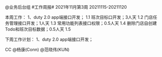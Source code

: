 @业务后台组 #工作周报#
2021年11月第3周 20211115-20211120

本周工作：
1、duty 2.0 app端接口开发；
1.1 班次目标口开发；3人天
1.2 门店任务管理接口开发；1人天
1.3 常用功能列表接口权限；0.5人天
1.4 删除门店自创建Todo和班次目标数据；0.5人天
1.5 

下周工作计划：
1、duty 2.0 app端接口开发；

CC @杨康(Conn) @范晓伟(KUN)